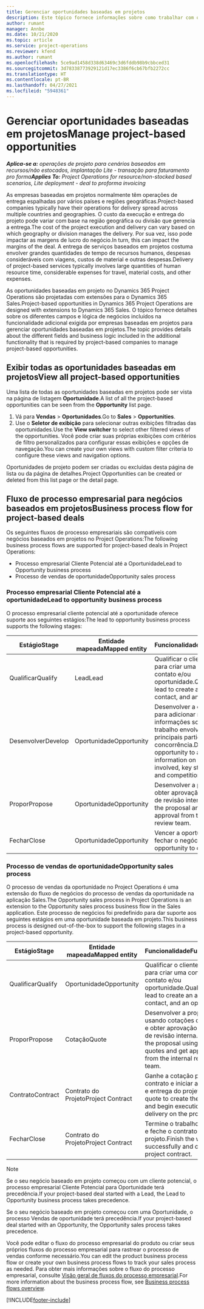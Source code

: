 ```yaml
---
title: Gerenciar oportunidades baseadas em projetos
description: Este tópico fornece informações sobre como trabalhar com oportunidades relacionadas a projetos.
author: rumant
manager: Annbe
ms.date: 10/21/2020
ms.topic: article
ms.service: project-operations
ms.reviewer: kfend
ms.author: rumant
ms.openlocfilehash: 5ce9ad1458d338d63469c3d6fddb98b9cbbced31
ms.sourcegitcommit: 3d78338773929121d17ec3386f6cb67bfb2272cc
ms.translationtype: HT
ms.contentlocale: pt-BR
ms.lasthandoff: 04/27/2021
ms.locfileid: "5948361"
---
```

# <a name="manage-project-based-opportunities"></a><span data-ttu-id="11d1f-103">Gerenciar oportunidades baseadas em projetos</span><span class="sxs-lookup"><span data-stu-id="11d1f-103">Manage project-based opportunities</span></span>

<span data-ttu-id="11d1f-104">_**Aplica-se a:** operações de projeto para cenários baseados em recursos/não estocados, implantação Lite - transação para faturamento pro forma_</span><span class="sxs-lookup"><span data-stu-id="11d1f-104">_**Applies To:** Project Operations for resource/non-stocked based scenarios, Lite deployment - deal to proforma invoicing_</span></span>

<span data-ttu-id="11d1f-105">As empresas baseadas em projetos normalmente têm operações de entrega espalhadas por vários países e regiões geográficas.</span><span class="sxs-lookup"><span data-stu-id="11d1f-105">Project-based companies typically have their operations for delivery spread across multiple countries and geographies.</span></span> <span data-ttu-id="11d1f-106">O custo da execução e entrega do projeto pode variar com base na região geográfica ou divisão que gerencia a entrega.</span><span class="sxs-lookup"><span data-stu-id="11d1f-106">The cost of the project execution and delivery can vary  based on which geography or division manages the delivery.</span></span> <span data-ttu-id="11d1f-107">Por sua vez, isso pode impactar as margens de lucro do negócio.</span><span class="sxs-lookup"><span data-stu-id="11d1f-107">In turn, this can impact the margins of the deal.</span></span> <span data-ttu-id="11d1f-108">A entrega de serviços baseados em projetos costuma envolver grandes quantidades de tempo de recursos humanos, despesas consideráveis com viagens, custos de material e outras despesas.</span><span class="sxs-lookup"><span data-stu-id="11d1f-108">Delivery of project-based services typically involves large quantities of human resource time, considerable expenses for travel, material costs, and other expenses.</span></span>

<span data-ttu-id="11d1f-109">As oportunidades baseadas em projeto no Dynamics 365 Project Operations são projetadas com extensões para o Dynamics 365 Sales.</span><span class="sxs-lookup"><span data-stu-id="11d1f-109">Project-based opportunities in Dynamics 365 Project Operations are designed with extensions to Dynamics 365 Sales.</span></span> <span data-ttu-id="11d1f-110">O tópico fornece detalhes sobre os diferentes campos e lógica de negócios incluídos na funcionalidade adicional exigida por empresas baseadas em projetos para gerenciar oportunidades baseadas em projetos.</span><span class="sxs-lookup"><span data-stu-id="11d1f-110">The topic provides details about the different fields and business logic included in the additional functionality that is required by project-based companies to manage project-based opportunities.</span></span>

## <a name="view-all-project-based-opportunities"></a><span data-ttu-id="11d1f-111">Exibir todas as oportunidades baseadas em projetos</span><span class="sxs-lookup"><span data-stu-id="11d1f-111">View all project-based opportunities</span></span>

<span data-ttu-id="11d1f-112">Uma lista de todas as oportunidades baseadas em projetos pode ser vista na página de listagem **Oportunidade**.</span><span class="sxs-lookup"><span data-stu-id="11d1f-112">A list of all the project-based opportunities can be seen from the **Opportunity** list page.</span></span> 

1. <span data-ttu-id="11d1f-113">Vá para **Vendas** > **Oportunidades**.</span><span class="sxs-lookup"><span data-stu-id="11d1f-113">Go to **Sales** > **Opportunities**.</span></span>
2. <span data-ttu-id="11d1f-114">Use o **Seletor de exibição** para selecionar outras exibições filtradas das oportunidades.</span><span class="sxs-lookup"><span data-stu-id="11d1f-114">Use the **View switcher** to select other filtered views of the opportunities.</span></span> <span data-ttu-id="11d1f-115">Você pode criar suas próprias exibições com critérios de filtro personalizados para configurar essas exibições e opções de navegação.</span><span class="sxs-lookup"><span data-stu-id="11d1f-115">You can create your own views with custom filter criteria to configure these views and navigation options.</span></span>

<span data-ttu-id="11d1f-116">Oportunidades de projeto podem ser criadas ou excluídas desta página de lista ou da página de detalhes.</span><span class="sxs-lookup"><span data-stu-id="11d1f-116">Project Opportunities can be created or deleted from this list page or the detail page.</span></span>

## <a name="business-process-flow-for-project-based-deals"></a><span data-ttu-id="11d1f-117">Fluxo de processo empresarial para negócios baseados em projetos</span><span class="sxs-lookup"><span data-stu-id="11d1f-117">Business process flow for project-based deals</span></span>

<span data-ttu-id="11d1f-118">Os seguintes fluxos de processo empresariais são compatíveis com negócios baseados em projetos no Project Operations:</span><span class="sxs-lookup"><span data-stu-id="11d1f-118">The following business process flows are supported for project-based deals in Project Operations:</span></span>

- <span data-ttu-id="11d1f-119">Processo empresarial Cliente Potencial até a Oportunidade</span><span class="sxs-lookup"><span data-stu-id="11d1f-119">Lead to Opportunity business process</span></span>
- <span data-ttu-id="11d1f-120">Processo de vendas de oportunidade</span><span class="sxs-lookup"><span data-stu-id="11d1f-120">Opportunity sales process</span></span>

### <a name="lead-to-opportunity-business-process"></a><span data-ttu-id="11d1f-121">Processo empresarial Cliente Potencial até a oportunidade</span><span class="sxs-lookup"><span data-stu-id="11d1f-121">Lead to opportunity business process</span></span> 
<span data-ttu-id="11d1f-122">O processo empresarial cliente potencial até a oportunidade oferece suporte aos seguintes estágios:</span><span class="sxs-lookup"><span data-stu-id="11d1f-122">The lead to opportunity business process supports the following stages:</span></span>

| <span data-ttu-id="11d1f-123">Estágio</span><span class="sxs-lookup"><span data-stu-id="11d1f-123">Stage</span></span> | <span data-ttu-id="11d1f-124">Entidade mapeada</span><span class="sxs-lookup"><span data-stu-id="11d1f-124">Mapped entity</span></span> | <span data-ttu-id="11d1f-125">Funcionalidade</span><span class="sxs-lookup"><span data-stu-id="11d1f-125">Functionality</span></span> |
| --- | --- | --- |
| <span data-ttu-id="11d1f-126">Qualificar</span><span class="sxs-lookup"><span data-stu-id="11d1f-126">Qualify</span></span> | <span data-ttu-id="11d1f-127">Lead</span><span class="sxs-lookup"><span data-stu-id="11d1f-127">Lead</span></span> | <span data-ttu-id="11d1f-128">Qualificar o cliente potencial para criar uma conta, contato e/ou oportunidade.</span><span class="sxs-lookup"><span data-stu-id="11d1f-128">Qualify the lead to create an account, contact, and an opportunity.</span></span> |
| <span data-ttu-id="11d1f-129">Desenvolver</span><span class="sxs-lookup"><span data-stu-id="11d1f-129">Develop</span></span> | <span data-ttu-id="11d1f-130">Oportunidade</span><span class="sxs-lookup"><span data-stu-id="11d1f-130">Opportunity</span></span> | <span data-ttu-id="11d1f-131">Desenvolver a oportunidade para adicionar mais informações sobre o trabalho envolvido, os principais participantes e a concorrência.</span><span class="sxs-lookup"><span data-stu-id="11d1f-131">Develop the opportunity to add more information on the work involved, key stakeholders, and competition.</span></span> |
| <span data-ttu-id="11d1f-132">Propor</span><span class="sxs-lookup"><span data-stu-id="11d1f-132">Propose</span></span> | <span data-ttu-id="11d1f-133">Oportunidade</span><span class="sxs-lookup"><span data-stu-id="11d1f-133">Opportunity</span></span> | <span data-ttu-id="11d1f-134">Desenvolver a proposta e obter aprovação da equipe de revisão interna.</span><span class="sxs-lookup"><span data-stu-id="11d1f-134">Develop the proposal and get approval from the internal review team.</span></span> |
| <span data-ttu-id="11d1f-135">Fechar</span><span class="sxs-lookup"><span data-stu-id="11d1f-135">Close</span></span> | <span data-ttu-id="11d1f-136">Oportunidade</span><span class="sxs-lookup"><span data-stu-id="11d1f-136">Opportunity</span></span> | <span data-ttu-id="11d1f-137">Vencer a oportunidade para fechar o negócio.</span><span class="sxs-lookup"><span data-stu-id="11d1f-137">Win the opportunity to close the deal.</span></span> |

### <a name="opportunity-sales-process"></a><span data-ttu-id="11d1f-138">Processo de vendas de oportunidade</span><span class="sxs-lookup"><span data-stu-id="11d1f-138">Opportunity sales process</span></span>
<span data-ttu-id="11d1f-139">O processo de vendas da oportunidade no Project Operations é uma extensão do fluxo de negócios do processo de vendas da oportunidade na aplicação Sales.</span><span class="sxs-lookup"><span data-stu-id="11d1f-139">The Opportunity sales process in Project Operations is an extension to the Opportunity sales process business flow in the Sales application.</span></span> <span data-ttu-id="11d1f-140">Este processo de negócios foi predefinido para dar suporte aos seguintes estágios em uma oportunidade baseada em projeto.</span><span class="sxs-lookup"><span data-stu-id="11d1f-140">This business process is designed out-of-the-box to support the following stages in a project-based opportunity.</span></span>

| <span data-ttu-id="11d1f-141">Estágio</span><span class="sxs-lookup"><span data-stu-id="11d1f-141">Stage</span></span> | <span data-ttu-id="11d1f-142">Entidade mapeada</span><span class="sxs-lookup"><span data-stu-id="11d1f-142">Mapped entity</span></span> | <span data-ttu-id="11d1f-143">Funcionalidade</span><span class="sxs-lookup"><span data-stu-id="11d1f-143">Functionality</span></span> |
| --- | --- | --- |
| <span data-ttu-id="11d1f-144">Qualificar</span><span class="sxs-lookup"><span data-stu-id="11d1f-144">Qualify</span></span> | <span data-ttu-id="11d1f-145">Oportunidade</span><span class="sxs-lookup"><span data-stu-id="11d1f-145">Opportunity</span></span> | <span data-ttu-id="11d1f-146">Qualificar o cliente potencial para criar uma conta, contato e/ou oportunidade.</span><span class="sxs-lookup"><span data-stu-id="11d1f-146">Qualify the lead to create an account, contact, and an opportunity.</span></span> |
| <span data-ttu-id="11d1f-147">Propor</span><span class="sxs-lookup"><span data-stu-id="11d1f-147">Propose</span></span> | <span data-ttu-id="11d1f-148">Cotação</span><span class="sxs-lookup"><span data-stu-id="11d1f-148">Quote</span></span> | <span data-ttu-id="11d1f-149">Desenvolver a proposta usando cotações do projeto e obter aprovação da equipe de revisão interna.</span><span class="sxs-lookup"><span data-stu-id="11d1f-149">Develop the proposal using project quotes and get approval from the internal review team.</span></span> |
| <span data-ttu-id="11d1f-150">Contrato</span><span class="sxs-lookup"><span data-stu-id="11d1f-150">Contract</span></span> | <span data-ttu-id="11d1f-151">Contrato do Projeto</span><span class="sxs-lookup"><span data-stu-id="11d1f-151">Project Contract</span></span> | <span data-ttu-id="11d1f-152">Ganhe a cotação para criar o contrato e iniciar a execução e entrega do projeto.</span><span class="sxs-lookup"><span data-stu-id="11d1f-152">Win the quote to create the contract and begin execution and delivery on the project.</span></span> |
| <span data-ttu-id="11d1f-153">Fechar</span><span class="sxs-lookup"><span data-stu-id="11d1f-153">Close</span></span> | <span data-ttu-id="11d1f-154">Contrato do Projeto</span><span class="sxs-lookup"><span data-stu-id="11d1f-154">Project Contract</span></span> | <span data-ttu-id="11d1f-155">Termine o trabalho com êxito e feche o contrato do projeto.</span><span class="sxs-lookup"><span data-stu-id="11d1f-155">Finish the work successfully and close the project contract.</span></span> |

> [!NOTE]
> <span data-ttu-id="11d1f-156">Se o seu negócio baseado em projeto começou com um cliente potencial, o processo empresarial Cliente Potencial para Oportunidade terá precedência.</span><span class="sxs-lookup"><span data-stu-id="11d1f-156">If your project-based deal started with a Lead, the Lead to Opportunity business process takes precedence.</span></span>
>
> <span data-ttu-id="11d1f-157">Se o seu negócio baseado em projeto começou com uma Oportunidade, o processo Vendas de oportunidade terá precedência.</span><span class="sxs-lookup"><span data-stu-id="11d1f-157">If your project-based deal started with an Opportunity, the Opportunity sales process takes precedence.</span></span>

<span data-ttu-id="11d1f-158">Você pode editar o fluxo do processo empresarial do produto ou criar seus próprios fluxos do processo empresarial para rastrear o processo de vendas conforme necessário.</span><span class="sxs-lookup"><span data-stu-id="11d1f-158">You can edit the product business process flow or create your own business process flows to track your sales process as needed.</span></span> <span data-ttu-id="11d1f-159">Para obter mais informações sobre o fluxo do processo empresarial, consulte [Visão geral de fluxos do processo empresarial](/dynamics365/customerengagement/on-premises/customize/business-process-flows-overview).</span><span class="sxs-lookup"><span data-stu-id="11d1f-159">For more information about the business process flow, see [Business process flows overview](/dynamics365/customerengagement/on-premises/customize/business-process-flows-overview).</span></span>


[!INCLUDE[footer-include](../includes/footer-banner.md)]